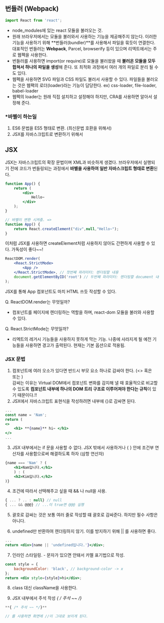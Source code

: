 ## 번들러 (Webpack)

```jsx
import React from 'react';
```

- node_modules에 있는 react 모듈을 불러오는 것.
- 원래 브라우저에서는 모듈을 불러와서 사용하는 기능을 제공해주지 않는다. 이러한 기능을 사용하기 위해 **번들러(bundler)**를 사용해서 파일을 묶듯이 연결한다. 대표적인 번들러는 **Webpack**, Parcel, browserify 등이 있으며 리엑트에서는 주로 웹펙을 사용한다.
- 번들러를 사용하면 import(or require)로 모듈을 불러왔을 때 **불러온 모듈을 모두 합쳐서 하나의 파일을 생성**해 준다. 또 최적화 과정에서 여러 개의 파일로 분리 될 수도 있다.
- 웹펙을 사용하면 SVG 파일과 CSS 파일도 불러서 사용할 수 있다. 파일들을 불러오는 것은 웹팩의 로더(loader)라는 기능이 담당한다. ex) css-loader, file-loader, babel-loader
- 웹펙의 loader는 원래 직접 설치하고 설정해야 하지만, CRA를 사용하면 알아서 설정해 준다.

### *바벨이 하는일

1. ES6 문법을 ES5 형태로 변환. (최신문법 호환을 위해서) 
2. JSX를 자바스크립트로 변환하기 위해서

## JSX

JSX는 자바스크립트의 확장 문법이며 XML과 비슷하게 생겼다. 브라우저에서 실행되기 전에 코드가 번들링되는 과정에서 **바벨을 사용하여 일반 자바스크립트 형태로 변환**된다. 

```jsx
function App() {
	return (
		<div>
			Hello~ 
		</div>
	);
}

// 바벨이 변환 시켜줌. => 
function App() {
	return React.createElement("div",null,"Hello~");
}
```

이처럼 JSX를 사용하면 createElement처럼 사용하지 않아도 간편하게 사용할 수 있다. 가독성이 좋다~~!

```jsx
ReactDOM.render(
	<React.StrictMode>
		<App />
	</React.StrictMode>, // 첫번쨰 파라미터: 렌더링할 내용
	document.getElementByID('root') // 두번째 파라미터: 렌더링할 document 내부 요소
);
```

JSX를 통해 App 컴포넌트도 마치 HTML 쓰듯 작성할 수 있다. 

Q. ReactDOM.render는 무엇일까? 
- 컴포넌트를 페이지에 렌더링하는 역할을 하며, react-dom 모듈을 불러와 사용할 수 있다. 

Q. React.StrictMode는 무엇일까?
- 리엑트의 레거시 기능들을 사용하지 못하게 막는 기능. 나중에 사라지게 될 예전 기능들을 사용하면 경고가 출력된다. 현재는 기본 옵션으로 적용됨.

### JSX 문법

1. 컴포넌트에 여러 오소가 있다면 반드시 부모 요소 하나로 감싸야 한다. (<> 혹은 <div> 또는 <Fragment>)  
감싸는 이유는 Virtual DOM에서 컴포넌트 변화를 감지해 낼 때 효율적으로 비교할 수 있도록 **컴포넌트 내부에 하나의 DOM 트리 구조로 이루어져야 한다는 규칙**이 있기 때문이다.!! 
2. JSX에서 자바스크립트 표현식을 작성하려면 내부에 {}로 감싸면 된다. 

```jsx
...
const name = 'Nam'; 
return (
<>
	<h1> **{name}** hi~ </h1>
</>
...
```

 3. JSX 내부에서는 if 문을 사용할 수 없다. JSX 밖에서 사용하거나 { } 안에 조건부 연산자를 사용함으로써 해결하도록 하자 (삼항 연산자) 

```jsx
{name === 'Nam' ? (
	<h1>Nam입니다.</h1> 
	) : (
	<h2>Kim입니다.</h2> 
)}  
```

4. 조건에 따라서 선택해주고 싶을 때 && 나 null을 사용. 

```jsx
{ ... ? .. : null} // null
{ ... && @@@} // ...이 true면 @@@ 실행 
```

5. 괄호로 감싸는 것은 보통 여러 줄로 작성할 떄 괄호로 감싸준다. 하지만 필수 사항은 아니다. 

6. undefined만 반환하여 렌더링하지 않기. 이를 방지하기 위해 || 를 사용하면 좋다. 

```jsx
...
return <div>{name || 'undefined입니다.'}</div>;
```

7. 인라인 스타일링. - 문자가 있으면 안돼서 카멜 표기법으로 작성.

```jsx
const style = {
	backgroundColor: 'black', // background-color -> x
};
return <div style={style}>hi</div>;
```

8. class 대신 className을 사용한다. 

9. JSX 내부에서 주석 작성   **{ /* 주석 ~~ */}** 

```jsx
**{ /* 주석 ~~ */}** 

// 를 사용하면 화면에 //이 그대로 보이게 된다. 
```
